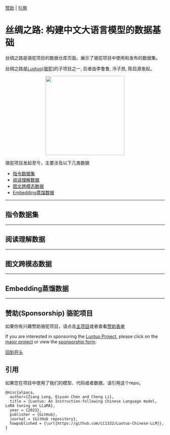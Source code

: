 [赞助](#赞助) | [引用](#引用)

# 丝绸之路: 构建中文大语言模型的数据基础

丝绸之路是骆驼项目的数据仓库页面。展示了骆驼项目中使用和发布的数据集。

丝绸之路是[Luotuo(骆驼)](https://github.com/LC1332/Luotuo-Chinese-LLM)的子项目之一, 后者由李鲁鲁, 冷子昂, 陈启源发起。

<p align="center">
    <img src="https://github.com/LC1332/Luotuo-Chinese-LLM/blob/main/image/icon_silk_road.png" height="250">
</p>

骆驼项目发起至今，主要涉及以下几类数据

- [指令数据集](#指令数据集)
- [阅读理解数据](#阅读理解数据)
- [图文跨模态数据](#图文跨模态数据)
- [Embedding蒸馏数据](#Embedding蒸馏数据)


---

## 指令数据集


---

## 阅读理解数据

---

## 图文跨模态数据

---

## Embedding蒸馏数据

---

<a name="赞助"></a>

## 赞助(Sponsorship) 骆驼项目

如果你有兴趣赞助骆驼项目，请点击[主项目](https://github.com/LC1332/Luotuo-Chinese-LLM#%E8%B5%9E%E5%8A%A9sponsorships)或者查看[赞助表单](https://github.com/LC1332/Luotuo-Chinese-LLM/blob/main/data/Sponsorship_and_balance.md)

If you are interested in sponsoring the [Luotuo Project](https://github.com/LC1332/Luotuo-Chinese-LLM#%E8%B5%9E%E5%8A%A9sponsorships), please click on the [major project](https://github.com/LC1332/Luotuo-Chinese-LLM) or view the [sponsorship form](https://github.com/LC1332/Luotuo-Chinese-LLM/blob/main/data/Sponsorship_and_balance.md).

[回到开头](#BigTitle)


## 引用

如果您在项目中使用了我们的模型、代码或者数据，请引用这个repo。

```
@misc{alpaca,
  author={Ziang Leng, Qiyuan Chen and Cheng Li},
  title = {Luotuo: An Instruction-following Chinese Language model, LoRA tuning on LLaMA},
  year = {2023},
  publisher = {GitHub},
  journal = {GitHub repository},
  howpublished = {\url{https://github.com/LC1332/Luotuo-Chinese-LLM}},
}
```